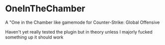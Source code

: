 # OneInTheChamber
A "One in the Chamber like gamemode for Counter-Strike: Global Offensive

Haven't yet really tested the plugin but in theory unless I majorly fucked something up it should work
